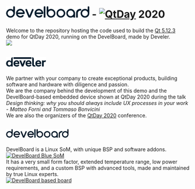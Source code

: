 # <img src="assets/ic_develboard.png" height="32" alt="Develboard"> - <a href="https://www.qtday.it/"><img src="https://res.cloudinary.com/bizzaboprod/image/upload/c_crop,g_custom,f_auto/v1573229402/ddu8hn42ntacfrvtpl6k.png" height="32" alt="QtDay"></a> 2020

Welcome to the repository hosting the code used to build the [Qt 5.12.3](https://www.qt.io/qt-5-12) demo for QtDay 2020, running on the DevelBoard, made by Develer.</br>
<img src="https://user-images.githubusercontent.com/26225010/76514866-d912a980-6458-11ea-9eb1-0798c84cbf6f.png" height="400">
## <a href="https://www.develer.com/"><img src="assets/ic_develer_dark.png" height="26" alt="Develer">
</a>
We partner with your company to create exceptional products, building software and hardware with diligence and passion.
</br>
We are the company behind the development of this demo and the DevelBoard-based embedded device shown at QtDay 2020 during the talk
</br>
<i>Design thinking: why you should always include UX processes in your work - Matteo Forni and Tommaso Bonvicini</i>
</br>
We are also the organizers of the <a href="https://www.qtday.it">QtDay 2020</a> conference.

## <a href="https://www.develer.com/en/products/develboard-blue-system-on-module-cortex-a5-linux/"><img src="assets/ic_develboard.png" height="24" alt="DevelBoard"></a>
DevelBoard is a Linux SoM, with unique BSP and software addons.
</br>
<a href="https://www.develer.com/en/products/develboard-blue-system-on-module-cortex-a5-linux/"><img src="https://www.develer.com/wp-content/uploads/2020/03/DevelBoard-Blue.jpg" height="200" alt="DevelBoard Blue SoM"></a>
</br>
It has a very small form factor, extended temperature range, low power requirements, and a custom BSP with advanced tools, made and maintained by true Linux experts.
</br>
<a href="https://www.develer.com/en/products/develboard-blue-system-on-module-cortex-a5-linux/"><img src="https://www.develboard.com/img/develboard/eva01-r2-2.png" height="200" alt="DevelBoard based board"></a>
